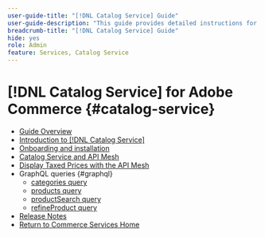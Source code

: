 ```yaml
---
user-guide-title: "[!DNL Catalog Service] Guide"
user-guide-description: "This guide provides detailed instructions for using [!DNL Catalog Service] for Adobe Commerce."
breadcrumb-title: "[!DNL Catalog Service] Guide"
hide: yes
role: Admin
feature: Services, Catalog Service
---
```

# [!DNL Catalog Service] for Adobe Commerce {#catalog-service}

- [Guide Overview](guide-overview.md)
- [Introduction to [!DNL Catalog Service]](overview.md)
- [Onboarding and installation](installation.md)
- [Catalog Service and API Mesh](mesh.md)
- [Display Taxed Prices with the API Mesh](taxes.md)
- GraphQL queries {#graphql}
    - [categories query](https://developer.adobe.com/commerce/services/graphql/catalog-service/categories/)
    - [products query](https://developer.adobe.com/commerce/services/graphql/catalog-service/products/)
    - [productSearch query](https://developer.adobe.com/commerce/services/graphql/live-search/product-search/)
    - [refineProduct query](https://developer.adobe.com/commerce/services/graphql/catalog-service/refine-product/)
- [Release Notes](release-notes.md)
- [Return to Commerce Services Home](https://experienceleague.adobe.com/en/docs/commerce-merchant-services/user-guides/home)

